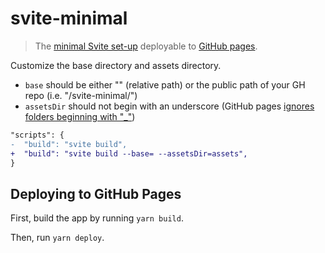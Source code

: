 # svite-minimal

> The [minimal Svite set-up](https://github.com/dominikg/svite/tree/master/examples/minimal) deployable to [GitHub pages](https://metonym.github.io/svite-minimal/).

Customize the base directory and assets directory.

- `base` should be either "" (relative path) or the public path of your GH repo (i.e. "/svite-minimal/")
- `assetsDir` should not begin with an underscore (GitHub pages [ignores folders beginning with "\_"](https://github.blog/2009-12-29-bypassing-jekyll-on-github-pages/))

```diff
"scripts": {
-  "build": "svite build",
+  "build": "svite build --base= --assetsDir=assets",
}
```

## Deploying to GitHub Pages

First, build the app by running `yarn build`.

Then, run `yarn deploy`.
